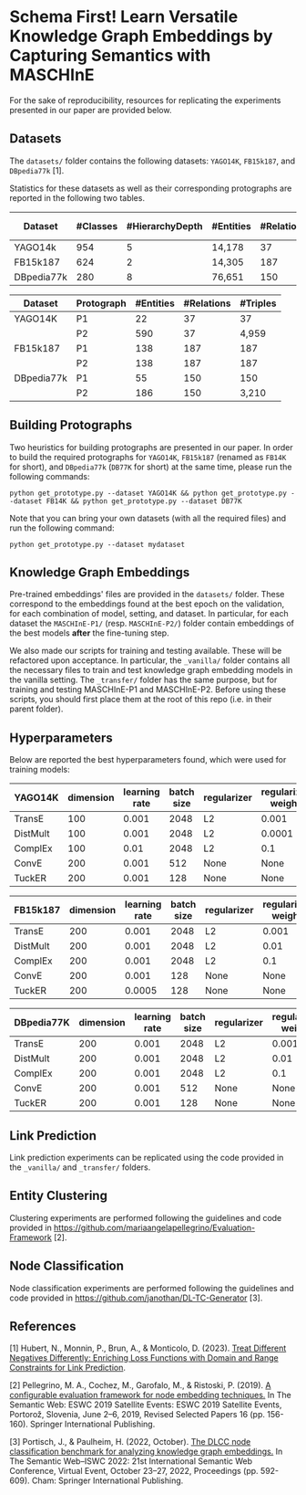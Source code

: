# Schema First! Learn Versatile Knowledge Graph Embeddings by Capturing Semantics with MASCHInE

For the sake of reproducibility, resources for replicating the experiments presented in our paper are provided below.

## Datasets
The ``datasets/`` folder contains the following datasets: ``YAGO14K``, ``FB15k187``, and ``DBpedia77k`` [1].

Statistics for these datasets as well as their corresponding protographs are reported in the following two tables.


| Dataset     | #Classes | #HierarchyDepth | #Entities | #Relations | #Triples (train) | #Triples (valid) | #Triples (test) |
|-------------|-----------------|----------------|-----------------|-----------------|-------------------------|--------------------------|------------------------|
| YAGO14k     | 954             | 5              | 14,178          | 37              | 18,263                  | 472                      | 448                    |
| FB15k187    | 624             | 2              | 14,305          | 187             | 245,350                 | 15,256                   | 17,830                 |
| DBpedia77k  | 280             | 8              | 76,651          | 150             | 140,760                 | 16,334                   | 32,934                 |


| Dataset    |  Protograph     | #Entities | #Relations | #Triples |
|------------|-------|-----------------|-----------------|-----------------|
|  YAGO14K          | P1    | 22              | 37              | 37              |
|            | P2    | 590             | 37              | 4,959           |
|  FB15k187          | P1    | 138             | 187             | 187             |
|            | P2    | 138             | 187             | 187             |
|   DBpedia77k         | P1    | 55              | 150             | 150             |
|            | P2    | 186             | 150             | 3,210           |



## Building Protographs
Two heuristics for building protographs are presented in our paper. In order to build the required protographs for ``YAGO14K``, ``FB15k187`` (renamed as ``FB14K`` for short), and ``DBpedia77k`` (``DB77K`` for short) at the same time, please run the following commands:

`python get_prototype.py --dataset YAGO14K && python get_prototype.py --dataset FB14K && python get_prototype.py --dataset DB77K`

Note that you can bring your own datasets (with all the required files) and run the following command:

`python get_prototype.py --dataset mydataset`

## Knowledge Graph Embeddings
Pre-trained embeddings' files are provided in the ``datasets/`` folder. These correspond to the embeddings found at the best epoch on the validation, for each combination of model, setting, and dataset. In particular, for each dataset the ``MASCHInE-P1/`` (resp. ``MASCHInE-P2/``) folder contain embeddings of the best models **after** the fine-tuning step.

We also made our scripts for training and testing available. These will be refactored upon acceptance.
In particular, the ``_vanilla/`` folder contains all the necessary files to train and test knowledge graph embedding models in the vanilla setting. The ``_transfer/`` folder has the same purpose, but for training and testing MASCHInE-P1 and MASCHInE-P2. Before using these scripts, you should first place them at the root of this repo (i.e. in their parent folder).

## Hyperparameters
Below are reported the best hyperparameters found, which were used for training models:

| YAGO14K  | dimension | learning rate | batch size | regularizer | regularizer weight |
|----------|-----------|---------------|------------|-------------|--------------------|
| TransE   | 100       | 0.001         | 2048       | L2          | 0.001              |
| DistMult | 100       | 0.001         | 2048       | L2          | 0.0001             |
| ComplEx  | 100       | 0.01          | 2048       | L2          | 0.1                |
| ConvE    | 200       | 0.001         | 512        | None        | None               |
| TuckER   | 200       | 0.001         | 128        | None        | None               |

| FB15k187  | dimension | learning rate | batch size | regularizer | regularizer weight |
|----------|-----------|---------------|------------|-------------|--------------------|
| TransE   | 200       | 0.001         | 2048       | L2          | 0.001              |
| DistMult | 200       | 0.001         | 2048       | L2          | 0.01             |
| ComplEx  | 200       | 0.001          | 2048       | L2          | 0.1                |
| ConvE    | 200       | 0.001         | 128        | None        | None               |
| TuckER   | 200       | 0.0005         | 128        | None        | None               |

| DBpedia77K  | dimension | learning rate | batch size | regularizer | regularizer weight |
|----------|-----------|---------------|------------|-------------|--------------------|
| TransE   | 200       | 0.001         | 2048       | L2          | 0.001              |
| DistMult | 200       | 0.001         | 2048       | L2          | 0.01             |
| ComplEx  | 200       | 0.001          | 2048       | L2          | 0.1                |
| ConvE    | 200       | 0.001         | 512        | None        | None               |
| TuckER   | 200       | 0.001         | 128        | None        | None               |


## Link Prediction
Link prediction experiments can be replicated using the code provided in the ``_vanilla/`` and ``_transfer/`` folders.

## Entity Clustering
Clustering experiments are performed following the guidelines and code provided in https://github.com/mariaangelapellegrino/Evaluation-Framework [2].

## Node Classification
Node classification experiments are performed following the guidelines and code provided in https://github.com/janothan/DL-TC-Generator [3].

## References
[1] Hubert, N., Monnin, P., Brun, A., & Monticolo, D. (2023). [Treat Different Negatives Differently: Enriching Loss Functions with Domain and Range Constraints for Link Prediction](https://arxiv.org/abs/2303.00286).

[2] Pellegrino, M. A., Cochez, M., Garofalo, M., & Ristoski, P. (2019). [A configurable evaluation framework for node embedding techniques.](https://link.springer.com/chapter/10.1007/978-3-030-32327-1_31) In The Semantic Web: ESWC 2019 Satellite Events: ESWC 2019 Satellite Events, Portorož, Slovenia, June 2–6, 2019, Revised Selected Papers 16 (pp. 156-160). Springer International Publishing.

[3] Portisch, J., & Paulheim, H. (2022, October). [The DLCC node classification benchmark for analyzing knowledge graph embeddings.](https://arxiv.org/abs/2207.06014) In The Semantic Web–ISWC 2022: 21st International Semantic Web Conference, Virtual Event, October 23–27, 2022, Proceedings (pp. 592-609). Cham: Springer International Publishing.
